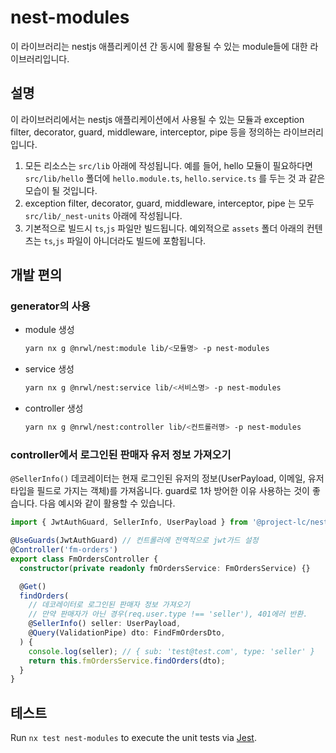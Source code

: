 # nest-modules

이 라이브러리는 nestjs 애플리케이션 간 동시에 활용될 수 있는 module들에 대한 라이브러리입니다.

## 설명

이 라이브러리에서는 nestjs 애플리케이션에서 사용될 수 있는 모듈과 exception filter, decorator, guard, middleware, interceptor, pipe 등을 정의하는 라이브러리입니다.


1. 모든 리소스는 `src/lib` 아래에 작성됩니다. 예를 들어, hello 모듈이 필요하다면 `src/lib/hello` 폴더에 `hello.module.ts`, `hello.service.ts` 를 두는 것 과 같은 모습이 될 것입니다.
2. exception filter, decorator, guard, middleware, interceptor, pipe 는 모두 `src/lib/_nest-units` 아래에 작성됩니다.
3. 기본적으로 빌드시 `ts`,`js` 파일만 빌드됩니다. 예외적으로 `assets` 폴더 아래의 컨텐츠는 `ts`,`js` 파일이 아니더라도 빌드에 포함됩니다.

## 개발 편의

### generator의 사용

- module 생성

    ```bash
    yarn nx g @nrwl/nest:module lib/<모듈명> -p nest-modules
    ```

- service 생성

    ```bash
    yarn nx g @nrwl/nest:service lib/<서비스명> -p nest-modules
    ```

- controller 생성

    ```bash
    yarn nx g @nrwl/nest:controller lib/<컨트롤러명> -p nest-modules
    ```

### controller에서 로그인된 판매자 유저 정보 가져오기

`@SellerInfo()` 데코레이터는 현재 로그인된 유저의 정보(UserPayload, 이메일, 유저타입을 필드로 가지는 객체)를 가져옵니다. guard로 1차 방어한 이유 사용하는 것이 좋습니다. 다음 예시와 같이 활용할 수 있습니다.

```ts
import { JwtAuthGuard, SellerInfo, UserPayload } from '@project-lc/nest-modules';

@UseGuards(JwtAuthGuard) // 컨트롤러에 전역적으로 jwt가드 설정
@Controller('fm-orders')
export class FmOrdersController {
  constructor(private readonly fmOrdersService: FmOrdersService) {}

  @Get()
  findOrders(
    // 데코레이터로 로그인된 판매자 정보 가져오기
    // 만약 판매자가 아닌 경우(req.user.type !== 'seller'), 401에러 반환.
    @SellerInfo() seller: UserPayload, 
    @Query(ValidationPipe) dto: FindFmOrdersDto,
  ) {
    console.log(seller); // { sub: 'test@test.com', type: 'seller' }
    return this.fmOrdersService.findOrders(dto);
  }
}

```

## 테스트

Run `nx test nest-modules` to execute the unit tests via [Jest](https://jestjs.io).
